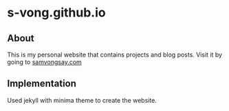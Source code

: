 # s-vong.github.io

## About
This is my personal website that contains projects and blog posts.
Visit it by going to [samvongsay.com](www.samvongsay.com)

## Implementation
Used jekyll with minima theme to create the website.
